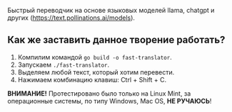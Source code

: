 Быстрый переводчик на основе языковых моделей llama, chatgpt и других (https://text.pollinations.ai/models).

## Как же заставить данное творение работать?
1. Компилим командой ``go build -o fast-translator``.
2. Запускаем ``./fast-translator``.
3. Выделяем любой текст, который хотим перевести.
4. Нажимаем комбинацию клавиш: Ctrl + Shift + C.

**ВНИМАНИЕ!** Протестировано было только на Linux Mint, за операционные системы, по типу Windows, Mac OS, **НЕ РУЧАЮСЬ**!
